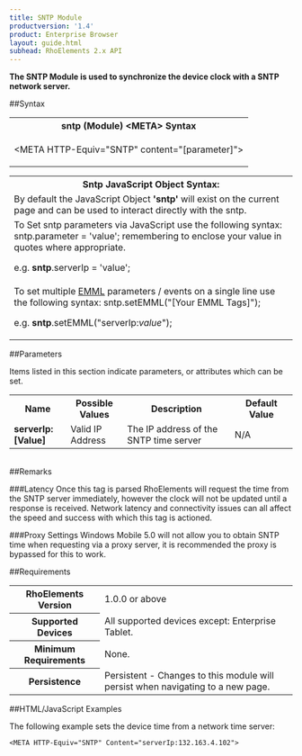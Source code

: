```yaml
---
title: SNTP Module
productversion: '1.4'
product: Enterprise Browser
layout: guide.html
subhead: RhoElements 2.x API
---
```




<b>
The SNTP Module is used to synchronize the device clock with a SNTP network server.
</b>

##Syntax

<table class="re-table"><tr><th class="tableHeading">sntp (Module) &lt;META&gt; Syntax
</th></tr><tr><td class="clsSyntaxCells clsOddRow"><p>&lt;META HTTP-Equiv="SNTP" content="[parameter]"&gt;</p></td></tr></table>
<table class="re-table"><tr><th class="tableHeading">Sntp JavaScript Object Syntax:</th></tr><tr><td class="clsSyntaxCells clsOddRow">
By default the JavaScript Object <b>'sntp'</b> will exist on the current page and can be used to interact directly with the sntp.
</td></tr><tr><td class="clsSyntaxCells clsEvenRow">
To Set sntp parameters via JavaScript use the following syntax: sntp.parameter = 'value'; remembering to enclose your value in quotes where appropriate.  
<P />e.g. <b>sntp</b>.serverIp = 'value';
</td></tr><tr><td class="clsSyntaxCells clsOddRow">							
To set multiple <a href="/rhoelements/EMMLOverview">EMML</a> parameters / events on a single line use the following syntax: sntp.setEMML("[Your EMML Tags]");
<P />
e.g. <b>sntp</b>.setEMML("serverIp:<i>value</i>");							
</td></tr></table>

##Parameters


Items listed in this section indicate parameters, or attributes which can be set.
<table class="re-table"><col width="20%" /><col width="20%" /><col width="38%" /><col width="22%" /><tr><th class="tableHeading">Name</th><th class="tableHeading">Possible Values</th><th class="tableHeading">Description</th><th class="tableHeading">Default Value</th></tr><tr><td class="clsSyntaxCells clsOddRow"><b>serverIp:[Value]
</b></td><td class="clsSyntaxCells clsOddRow">Valid IP Address</td><td class="clsSyntaxCells clsOddRow">The IP address of the SNTP time server</td><td class="clsSyntaxCells clsOddRow">N/A</td></tr></table>
<table class="re-table"><col width="78%" /><col width="8%" /><col width="1%" /><col width="5%" /><col width="1%" /><col width="5%" /><col width="2%" /></table>




##Remarks


###Latency
Once this tag is parsed RhoElements will request the time from the SNTP server immediately, however the clock will not be updated until a response is received. Network latency and connectivity issues can all affect the speed and success with which this tag is actioned.


###Proxy Settings
Windows Mobile 5.0 will not allow you to obtain SNTP time when requesting via a proxy server, it is recommended the proxy is bypassed for this to work.




##Requirements

<table class="re-table"><tr><th class="tableHeading">RhoElements Version</th><td class="clsSyntaxCell clsEvenRow">1.0.0 or above
</td></tr><tr><th class="tableHeading">Supported Devices</th><td class="clsSyntaxCell clsOddRow">All supported devices except: Enterprise Tablet.</td></tr><tr><th class="tableHeading">Minimum Requirements</th><td class="clsSyntaxCell clsOddRow">None.</td></tr><tr><th class="tableHeading">Persistence</th><td class="clsSyntaxCell clsEvenRow">Persistent - Changes to this module will persist when navigating to a new page.</td></tr></table>


##HTML/JavaScript Examples

The following example sets the device time from a network time server:

	<META HTTP-Equiv="SNTP" Content="serverIp:132.163.4.102">
	






